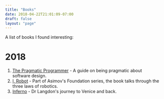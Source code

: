 ```yaml
---
title: "Books"
date: 2018-04-22T21:01:09-07:00
draft: false
layout: "page"
---
```

A list of books I found interesting:

2018
====
1. [The Pragmatic Programmer](https://www.goodreads.com/book/show/4099.The_Pragmatic_Programmer) - A guide on being pragmatic about software design.
2. [I, Robot](https://www.goodreads.com/book/show/41804.I_Robot) - Part of Asimov's Foundation series, the book talks through the three laws of robotics.
3. [Inferno](https://www.goodreads.com/book/show/17212231-inferno) - Dr Langdon's journey to Venice and back.